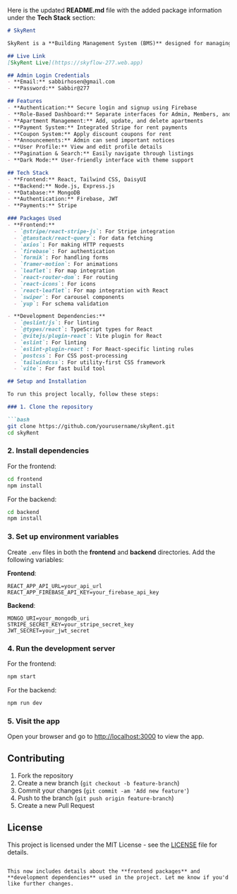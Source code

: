 Here is the updated **README.md** file with the added package information under the **Tech Stack** section:

```markdown
# SkyRent

SkyRent is a **Building Management System (BMS)** designed for managing apartments, tenants, and rent payments efficiently.

## Live Link  
[SkyRent Live](https://skyflow-277.web.app)

## Admin Login Credentials  
- **Email:** sabbirhosen@gmail.com  
- **Password:** Sabbir@277

## Features  
- **Authentication:** Secure login and signup using Firebase  
- **Role-Based Dashboard:** Separate interfaces for Admin, Members, and Users  
- **Apartment Management:** Add, update, and delete apartments  
- **Payment System:** Integrated Stripe for rent payments  
- **Coupon System:** Apply discount coupons for rent  
- **Announcements:** Admin can send important notices  
- **User Profile:** View and edit profile details  
- **Pagination & Search:** Easily navigate through listings  
- **Dark Mode:** User-friendly interface with theme support

## Tech Stack  
- **Frontend:** React, Tailwind CSS, DaisyUI  
- **Backend:** Node.js, Express.js  
- **Database:** MongoDB  
- **Authentication:** Firebase, JWT  
- **Payments:** Stripe

### Packages Used
- **Frontend:**
  - `@stripe/react-stripe-js`: For Stripe integration
  - `@tanstack/react-query`: For data fetching
  - `axios`: For making HTTP requests
  - `firebase`: For authentication
  - `formik`: For handling forms
  - `framer-motion`: For animations
  - `leaflet`: For map integration
  - `react-router-dom`: For routing
  - `react-icons`: For icons
  - `react-leaflet`: For map integration with React
  - `swiper`: For carousel components
  - `yup`: For schema validation

- **Development Dependencies:**
  - `@eslint/js`: For linting
  - `@types/react`: TypeScript types for React
  - `@vitejs/plugin-react`: Vite plugin for React
  - `eslint`: For linting
  - `eslint-plugin-react`: For React-specific linting rules
  - `postcss`: For CSS post-processing
  - `tailwindcss`: For utility-first CSS framework
  - `vite`: For fast build tool

## Setup and Installation  

To run this project locally, follow these steps:

### 1. Clone the repository

```bash
git clone https://github.com/yourusername/skyRent.git
cd skyRent
```

### 2. Install dependencies

For the frontend:

```bash
cd frontend
npm install
```

For the backend:

```bash
cd backend
npm install
```

### 3. Set up environment variables

Create `.env` files in both the **frontend** and **backend** directories. Add the following variables:

**Frontend**:
```
REACT_APP_API_URL=your_api_url
REACT_APP_FIREBASE_API_KEY=your_firebase_api_key
```

**Backend**:
```
MONGO_URI=your_mongodb_uri
STRIPE_SECRET_KEY=your_stripe_secret_key
JWT_SECRET=your_jwt_secret
```

### 4. Run the development server

For the frontend:

```bash
npm start
```

For the backend:

```bash
npm run dev
```

### 5. Visit the app

Open your browser and go to [http://localhost:3000](http://localhost:3000) to view the app.

## Contributing

1. Fork the repository
2. Create a new branch (`git checkout -b feature-branch`)
3. Commit your changes (`git commit -am 'Add new feature'`)
4. Push to the branch (`git push origin feature-branch`)
5. Create a new Pull Request

## License  
This project is licensed under the MIT License - see the [LICENSE](LICENSE) file for details.
```

This now includes details about the **frontend packages** and **development dependencies** used in the project. Let me know if you'd like further changes.